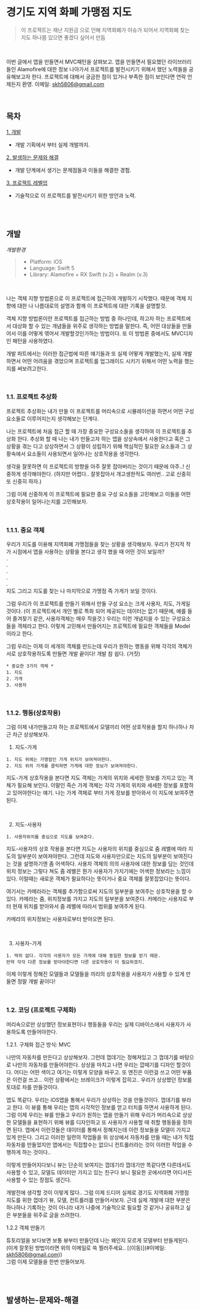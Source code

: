 경기도 지역 화폐 가맹점 지도
===================

>이 프로젝트는 재난 지원금 으로 인해 지역화폐가 이슈가 되어서 지역화폐 찾는 지도 하나쯤 있으면 좋겠다 싶어서 만듬

</br>

이번 글에서 앱을 만들면서 MVC패턴을 살펴보고. 앱을 만들면서 필요했던  라이브러리들인 Alamofire에 대한 정보 나아가서 프로젝트를 발전시키기 위해서 했던 노력들을 공유해보고자 한다. 프로젝트에 대해서 궁금한 점이 있거나 부족한 점이 보인다면 연락 언제든지 환영.
이메일: <skh5806@gmail.com>

</br>

목차
-----
[1. 개발](#개발)

+ 개발 기획에서 부터 실제 개발까지.  

[2. 발생하는 문제와 해결](#발생하는-문제와-해결)

+ 개발 단계에서 생기는 문제점들과 이들을 해결한 경험. 

[3. 프로젝트 레벨업](#프로젝트-레벨업) 
+ 기술적으로 이 프로젝트를 발전시키기 위한 방안과 노력. 

</br>
</br>

개발
-----
_개발환경_
> + Platform: iOS 
> + Language: Swift 5
> + Library: Alamofire  + RX Swift (v.2) + Realm (v.3)   

</br>

나는 객체 지향 방법론으로 이 프로젝트에 접근하여 개발하기 시작했다. 때문에 객체 지향에 대한 나 나름대로의 설명과 함께 이 프로젝트에 대한 기록을 설명할것.

객체 지향 방법론이란 프로젝트를 접근하는 방법 중 하나인데,  하고자 하는 프로젝트에서  대상화 할 수 있는 개념들을 위주로 생각하는 방법을 말한다. 즉, 어떤 대상들을 만들어서 이를 어떻게 엮어서 개발할것인가하는 방법이다. 또 이 방법론 중에서도 MVC디자인 패턴을 사용하였다.  

개발 파트에서는 이러한 접근법에 따른 얘기들과 또 실제 어떻게 개발했는지, 실제 개발하면서 어떤 어려움을 겪었으며 프로젝트를 업그래이드 시키기 위해서 어떤 노력을 했는지를 써보려고한다.

</br>

### 1.1. 프로젝트 추상화

프로젝트 추상화는 내가 만들 이 프로젝트를 머리속으로 시뮬레이션을 하면서 어떤 구성요소들로 이루어지는지 생각해보는 단계다.  

나는 프로젝트에 처음 접근 할 때 가장 중요한 구성요소들을 생각하여 이 프로젝트를 추상화 한다.
추상화 할 때 나는 내가 만들고자 하는 앱을 상상속에서 사용한다고 혹은 그 상황을 겪는 다고 상상하면서 그 상황이 성립하기 위해 핵심적인 필요한 요소들과 그 상황속에서 요소들이 사용되면서 일어나는 상호작용을 생각한다. 

생각을 잘못하면 이 프로젝트의 방향을 아주 잘못 잡아버리는 것이기 때문에 아주..! 신중하게 생각해야한다. (하지만 어렵다.. 잘못잡아서 개고생한적도 여러번.. 고로 신중히 또 신중히 하자.)

그럼 이제 신중하게 이 프로젝트에 필요한 중요 구성 요소들을 고민해보고 이들을 어떤 상호작용이 일어나는지를 고민해보자. 

</br>

### 1.1.1. 중요 객체

우리가 지도를 이용해 지역화폐 가맹점들을 찾는 상황을 생각해보자.
우리가 전지적 작가 시점에서 앱을 사용하는 상황을 본다고 생각 했을 때 어떤 것이 보일까?  
.  
.  
.  
.  
.  
지도 그리고 지도를 찾는 나 마지막으로 가맹점 즉 가게가 보일 것이다.

그럼 우리가 이 프로젝트를 만들기 위해서 만들 구성 요소는 크게 사용자, 지도, 가게일 것이다. (이 프로젝트에서 개인 별로 특화 되어 제공되는 데이터는 없기 때문에, 예를 들어 즐겨찾기 같은, 사용자객체는 매우 작을것.) 우리는 이런 개념지을 수 있는 구성요소들을 객체라고 한다. 이렇게 고민해서 만들어지는 프로젝트에 필요한  객체들을 Model이라고 한다.

그럼 우리는 이제 이 세개의 객체를 만드는데 우리가 원하는 행동을 위해 각각의 객체가 서로 상호작용하도록 만들면 개발 끝이다! 
개발 참 쉽다. (거짓)

```
* 중요한 3가지 객체 *
1. 지도
2. 가게
3. 사용자
```

</br>

### 1.1.2. 행동(상호작용)

그럼 이제 내가만들고자 하는 프로젝트에서 모델끼리 어떤 상호작용을 할지 하나하나 차근 차근 상상해보자. 

1. 지도-가게

```
1. 지도 위에는 가맹점인 가게 위치가 보여져야한다.
2. 지도 위의 가게를 클릭하면 가게에 대한 정보가 보여져야한다. 
```

지도-가게 상호작용을 본다면 지도 객체는 가게의 위치와 세세한 정보를 가지고 있는 객체가 필요해 보인다.
이말인 즉슨 가게 객체는 각각 가게의 위치와 세세한 정보를 포함하고 있어야한다는 얘기. 
나는 가게 객체로 부터 가게 정보를 받아와서 이 지도에 보여주면 된다. 

</br>

2. 지도-사용자
```
1. 사용자위치를 중심으로 지도를 보여준다.
```
지도-사용자의 상호 작용을 본다면 지도는 사용자의 위치를 중심으로 줌 레벨에 따라 지도의 일부분이 보여져야한다. 그런데 지도와 사용자만으로는 지도의 일부분이 보여진다는 것을 설명하기엔 좀 어색하다. 사용자 객체의 의의 사용자에 대한 정보를 담는 것인데 위치 정보는 그렇다 쳐도 줌 레벨은 뭔가 사용자가 가지기에는 어색한 정보라는 느낌이 있다.  이럴때는 새로운 객체가 필요하다는 뜻이거나 중요 객체를 잘못잡았다는 뜻이다.

여기서는 카메라라는 객체를 추가함으로써 지도의 일부분을 보여주는 상호작용을 할 수 있다. 카메라는 줌, 위치정보를 가지고 지도의 일부분을 보여준다. 카메라는 사용자로 부터 현재 위치를 받아와서 줌 레벨에 따라서 범위를 보여주게 된다.    

카메라의 위치정보는 사용자로부터 받아오면 된다.

</br>

3. 사용자-가게
```
1. 딱히 없다. 각각의 사용자가 모든 가게에 대해 동일한 정보를 받기 때문.  
만약 각각 다른 정보를 받아야한다면 다른 상호작용이 더 필요하겠지.
```

이제 이렇게 정해진 모델들과 모델들을 끼리의 상호작용을 사용자가 사용할 수 있게 만들면 정말 개발 끝이다!

</br>

### 1.2. 코딩 (프로젝트 구체화)

 머리속으로만 상상했던 정보표현이나 행동들을 우리는 실제 디바이스에서 사용자가 사용하도록 만들어야한다.


1.2.1. 구체화 접근 방식: MVC

 나만의 자동차를 만든다고 상상해보자. 그런데 껍데기는 정해져있고 그 껍데기를 바탕으로 나만의  자동차를 만들어야한다. 상상을 마치고 나면 우리는 깝떼기를 디자인 할것이다. 어디는 어떤 색이고 여기는 이렇게 모양을 바꾸고. 또 엔진은 이런걸 쓰고 어떤 부품은 이런걸 쓰고... 이런 상황에서는 브레이크가 이렇게 잡히고.. 우리가 상상했던 정보를 토대로 차를 만들것이다. 

 앱도 똑같다. 우리는  iOS앱을 통해서 우리가 상상하는 것을 만들것이다.  껍데기를 뷰라고 한다. 이 뷰를 통해 우리는 앱의 시각적인 정보를 얻고 터치를 하면서 사용하게 된다. 그럼 이제 우리는 뷰를 만들고 우리가 원하는 앱을 만들기 위해 우리가 머리속으로 상상한 모델들을 표현하기 위해 뷰를 디자인하고 또 사용자가 사용할 때 취할 행동들을 정하면 된다. 앱에서 이런것들은 데이터를 통해서 정해지는데 이런 정보들을 모델이 가지고 있게 만든다. 그리고 이러한 일련의 작업들을 위 상상에서 자동차를 만들 때는 내가 직접 자동차를 만들었지만 앱에서는 직접할수는 없으니  컨트롤러라는 것이 이러한 작업을 수행하게 하는 것이다..

 이렇게 만들어지다보니 뷰는 단순히 보여지는 껍데기라 껍데기만 똑같다면 다른데서도 사용할 수 있고, 모델도 데이터만 가지고 있는 친구다 보니 필요한 곳에서라면 어디서든 사용할 수 있는 장점도 생긴다.

개발전에 생각할 것이 이렇게 많다.. 그럼 이제 드디어 실제로 경기도 지역화폐 가맹점 지도를 위한 껍데기 뷰, 모델, 컨트롤러를 만들어서보자. 근데 실제 개발에 대한 부분은 하나하나 기록하는 것이 아니라 내가 나중에 기술적으로 필요할 것 같거나 공유하고 싶은 부분들을 위주로 글을 쓰려한다.

1.2.2 객체 만들기

 튜토리얼을 보다보면 보통 뷰부터 만들던데 나는 왜인지 모르게 모델부터 만들게된다. (이게 잘못된 방법이라면 위의 이메일로 쓱 찔러주세요.. [(이동)](#이메일: <skh5806@gmail.com>))  
 그럼 이제 모델들을 한번 만들어보자.  

</br>
</br>

발생하는-문제와-해결
----------------------






